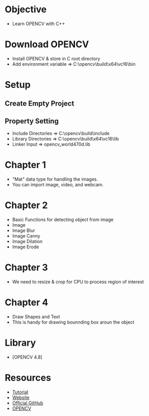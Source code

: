 # Objective
- Learn OPENCV with C++

# Download OPENCV 
- Install OPENCV & store in C root directory
- Add environment variable => C:\opencv\build\x64\vc16\bin

# Setup
## Create Empty Project
## Property Setting
- Include Directories => C:\opencv\build\include
- Library Directories => C:\opencv\build\x64\vc16\lib
- Linker Input => opencv_world470d.lib


# Chapter 1
- "Mat" data type for handling the images.
- You can import image, video, and webcam.

# Chapter 2
- Basic Functions for detecting object from image
- Image
- Image Blur
- Image Canny
- Image Dilation
- Image Erode

# Chapter 3
- We need to resize & crop for CPU to process region of interest

# Chapter 4
- Draw Shapes and Text 
- This is handy for drawing bounnding box aroun the object


# Library
- [OPENCV 4.8]

# Resources
- [Tutorial](https://youtu.be/2FYm3GOonhk)
- [Website](https://www.computervision.zone/courses/opencv-cv/)
- [Official GitHub](https://youtu.be/2FYm3GOonhk)
- [OPENCV](https://github.com/opencv/opencv/releases)